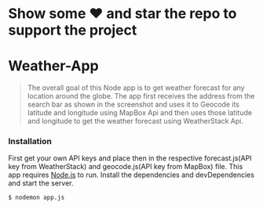 # Show some ❤️ and star the repo to support the project
# Weather-App

> The overall goal of this Node app is to get weather forecast for any location around the globe. The app first receives the address from the search bar as shown in the screenshot and uses it to Geocode its latitude and longitude using MapBox Api and then uses those latitude and longitude to get the weather forecast using WeatherStack Api.


### Installation
First get your own API keys and place then in the respective forecast.js(API key from WeatherStack) and geocode.js(API key from MapBox) file.
This app requires [Node.js](https://nodejs.org/) to run.
Install the dependencies and devDependencies and start the server.

```sh
$ nodemon app.js
```

